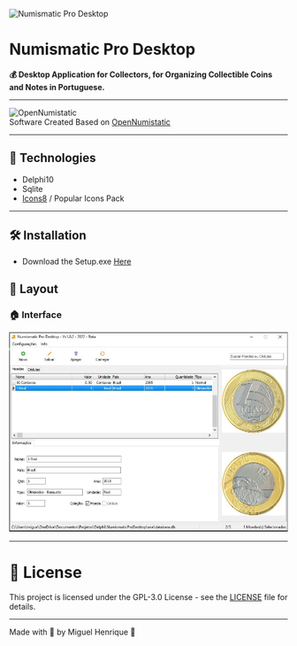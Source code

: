 ![Numismatic Pro Desktop](.github/NumismaticPro_Icon.ico)

# Numismatic Pro Desktop

**💰 Desktop Application for Collectors, for Organizing Collectible Coins and Notes in Portuguese.**

---

![OpenNumistatic](https://opennumismat.github.io/favicon.ico)  
Software Created Based on [OpenNumistatic](https://github.com/OpenNumismat/open-numismat)

---

## 🚀 Technologies

- Delphi10
- Sqlite
- [Icons8](https://icons8.com.br/icon/set/popular-icons/color) / Popular Icons Pack

---

## 🛠️ Installation

- Download the Setup.exe [Here](https://github.com/miguelhp373/NumismaticProDesktop/raw/main/Setup/Setup.rar)

## **🎨 Layout**

### 🏠 Interface

![Interface](.github/interface.jpeg)

---

# 📝 License

This project is licensed under the GPL-3.0 License - see the [LICENSE](LICENSE) file for details.

---

Made with 💜 by Miguel Henrique 👋

